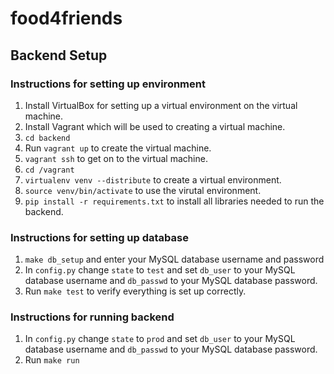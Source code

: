 # food4friends

## Backend Setup

### Instructions for setting up environment
1. Install VirtualBox for setting up a virtual environment on the virtual machine.
2. Install Vagrant which will be used to creating a virtual machine.
3. `cd backend`
4. Run `vagrant up` to create the virtual machine.
5. `vagrant ssh` to get on to the virtual machine.
6. `cd /vagrant`
7. `virtualenv venv --distribute` to create a virtual environment.
8. `source venv/bin/activate` to use the virutal environment.
9. `pip install -r requirements.txt` to install all libraries needed to run the backend.

### Instructions for setting up database
1. `make db_setup` and enter your MySQL database username and password
2. In `config.py` change `state` to `test` and set `db_user` to your MySQL database username and `db_passwd` to your MySQL database password.
3. Run `make test` to verify everything is set up correctly.

### Instructions for running backend
1. In `config.py` change `state` to `prod` and set `db_user` to your MySQL database username and `db_passwd` to your MySQL database password.
2. Run `make run`

